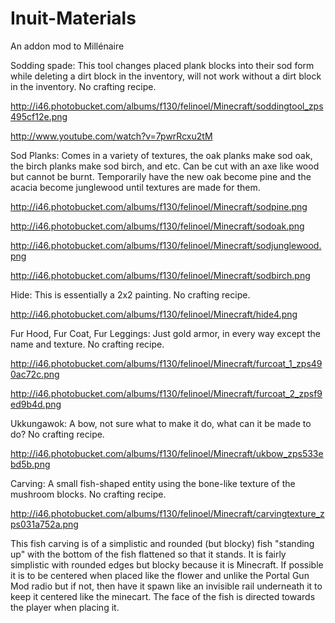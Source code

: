 Inuit-Materials
===============

An addon mod to Millénaire



Sodding spade: This tool changes placed plank blocks into their sod form while deleting a dirt block in the inventory, will not work without a dirt block in the inventory. No crafting recipe.

http://i46.photobucket.com/albums/f130/felinoel/Minecraft/soddingtool_zps495cf12e.png

http://www.youtube.com/watch?v=7pwrRcxu2tM



Sod Planks: Comes in a variety of textures, the oak planks make sod oak, the birch planks make sod birch, and etc. Can be cut with an axe like wood but cannot be burnt. Temporarily have the new oak become pine and the acacia become junglewood until textures are made for them.

http://i46.photobucket.com/albums/f130/felinoel/Minecraft/sodpine.png

http://i46.photobucket.com/albums/f130/felinoel/Minecraft/sodoak.png

http://i46.photobucket.com/albums/f130/felinoel/Minecraft/sodjunglewood.png

http://i46.photobucket.com/albums/f130/felinoel/Minecraft/sodbirch.png



Hide: This is essentially a 2x2 painting. No crafting recipe.

http://i46.photobucket.com/albums/f130/felinoel/Minecraft/hide4.png



Fur Hood, Fur Coat, Fur Leggings: Just gold armor, in every way except the name and texture. No crafting recipe.

http://i46.photobucket.com/albums/f130/felinoel/Minecraft/furcoat_1_zps490ac72c.png

http://i46.photobucket.com/albums/f130/felinoel/Minecraft/furcoat_2_zpsf9ed9b4d.png



Ukkungawok: A bow, not sure what to make it do, what can it be made to do? No crafting recipe.

http://i46.photobucket.com/albums/f130/felinoel/Minecraft/ukbow_zps533ebd5b.png



Carving: A small fish-shaped entity using the bone-like texture of the mushroom blocks. No crafting recipe.

http://i46.photobucket.com/albums/f130/felinoel/Minecraft/carvingtexture_zps031a752a.png

This fish carving is of a simplistic and rounded (but blocky) fish "standing up" with the bottom of the fish flattened so that it stands. It is fairly simplistic with rounded edges but blocky because it is Minecraft. 
If possible it is to be centered when placed like the flower and unlike the Portal Gun Mod radio but if not, then have it spawn like an invisible rail underneath it to keep it centered like the minecart.
The face of the fish is directed towards the player when placing it.
